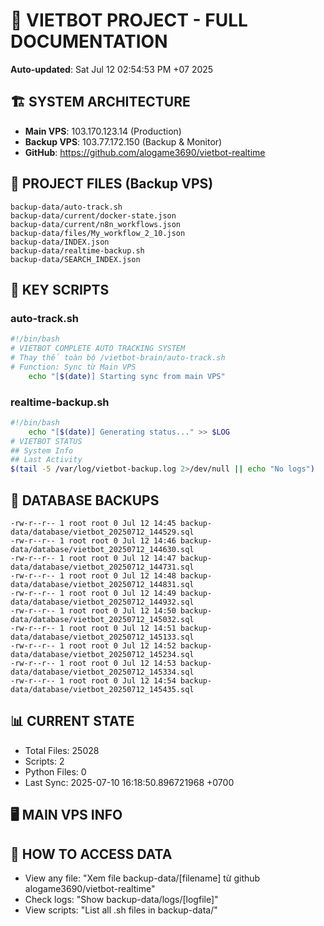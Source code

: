 # 🤖 VIETBOT PROJECT - FULL DOCUMENTATION
**Auto-updated**: Sat Jul 12 02:54:53 PM +07 2025

## 🏗️ SYSTEM ARCHITECTURE
- **Main VPS**: 103.170.123.14 (Production)
- **Backup VPS**: 103.77.172.150 (Backup & Monitor)
- **GitHub**: https://github.com/alogame3690/vietbot-realtime

## 📁 PROJECT FILES (Backup VPS)
```
backup-data/auto-track.sh
backup-data/current/docker-state.json
backup-data/current/n8n_workflows.json
backup-data/files/My_workflow_2_10.json
backup-data/INDEX.json
backup-data/realtime-backup.sh
backup-data/SEARCH_INDEX.json
```

## 🔧 KEY SCRIPTS
### auto-track.sh
```bash
#!/bin/bash
# VIETBOT COMPLETE AUTO TRACKING SYSTEM
# Thay thế toàn bộ /vietbot-brain/auto-track.sh
# Function: Sync từ Main VPS
    echo "[$(date)] Starting sync from main VPS"
```
### realtime-backup.sh
```bash
#!/bin/bash
    echo "[$(date)] Generating status..." >> $LOG
# VIETBOT STATUS
## System Info
## Last Activity
$(tail -5 /var/log/vietbot-backup.log 2>/dev/null || echo "No logs")
```

## 💾 DATABASE BACKUPS
```
-rw-r--r-- 1 root root 0 Jul 12 14:45 backup-data/database/vietbot_20250712_144529.sql
-rw-r--r-- 1 root root 0 Jul 12 14:46 backup-data/database/vietbot_20250712_144630.sql
-rw-r--r-- 1 root root 0 Jul 12 14:47 backup-data/database/vietbot_20250712_144731.sql
-rw-r--r-- 1 root root 0 Jul 12 14:48 backup-data/database/vietbot_20250712_144831.sql
-rw-r--r-- 1 root root 0 Jul 12 14:49 backup-data/database/vietbot_20250712_144932.sql
-rw-r--r-- 1 root root 0 Jul 12 14:50 backup-data/database/vietbot_20250712_145032.sql
-rw-r--r-- 1 root root 0 Jul 12 14:51 backup-data/database/vietbot_20250712_145133.sql
-rw-r--r-- 1 root root 0 Jul 12 14:52 backup-data/database/vietbot_20250712_145234.sql
-rw-r--r-- 1 root root 0 Jul 12 14:53 backup-data/database/vietbot_20250712_145334.sql
-rw-r--r-- 1 root root 0 Jul 12 14:54 backup-data/database/vietbot_20250712_145435.sql
```

## 📊 CURRENT STATE
- Total Files: 25028
- Scripts: 2
- Python Files: 0
- Last Sync: 2025-07-10 16:18:50.896721968 +0700

## 🖥️ MAIN VPS INFO


## 🚨 HOW TO ACCESS DATA
- View any file: "Xem file backup-data/[filename] từ github alogame3690/vietbot-realtime"
- Check logs: "Show backup-data/logs/[logfile]"
- View scripts: "List all .sh files in backup-data/"
